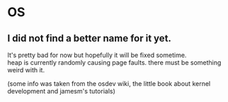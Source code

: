 # OS  
## I did not find a better name for it yet.  

It's pretty bad for now but hopefully it will be fixed sometime.  
heap is currently randomly causing page faults. there must be something weird with it.  
  
(some info was taken from the osdev wiki, the little book about kernel development and jamesm's tutorials)  